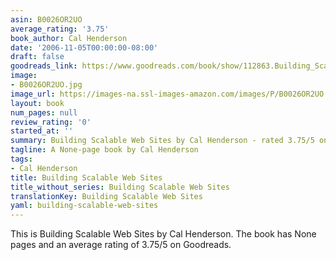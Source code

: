 ```yaml
---
asin: B0026OR2UO
average_rating: '3.75'
book_author: Cal Henderson
date: '2006-11-05T00:00:00-08:00'
draft: false
goodreads_link: https://www.goodreads.com/book/show/112863.Building_Scalable_Web_Sites
image:
- B0026OR2UO.jpg
image_url: https://images-na.ssl-images-amazon.com/images/P/B0026OR2UO.01._SCLZZZZZZZ.jpg
layout: book
num_pages: null
review_rating: '0'
started_at: ''
summary: Building Scalable Web Sites by Cal Henderson - rated 3.75/5 on Goodreads
tagline: A None-page book by Cal Henderson
tags:
- Cal Henderson
title: Building Scalable Web Sites
title_without_series: Building Scalable Web Sites
translationKey: Building Scalable Web Sites
yaml: building-scalable-web-sites
---
```


This is Building Scalable Web Sites by Cal Henderson. The book has None pages and an average rating of 3.75/5 on Goodreads.